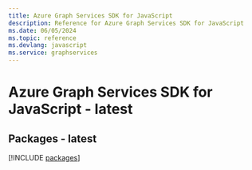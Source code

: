 ```yaml
---
title: Azure Graph Services SDK for JavaScript
description: Reference for Azure Graph Services SDK for JavaScript
ms.date: 06/05/2024
ms.topic: reference
ms.devlang: javascript
ms.service: graphservices
---
```

# Azure Graph Services SDK for JavaScript - latest
## Packages - latest
[!INCLUDE [packages](graph-services-index.md)]